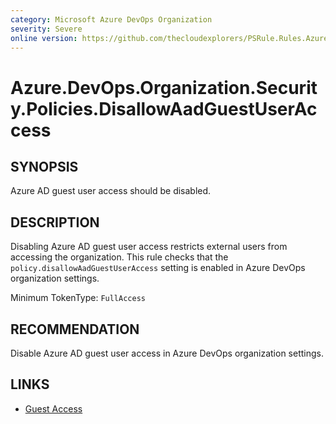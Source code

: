 ```yaml
---
category: Microsoft Azure DevOps Organization  
severity: Severe  
online version: https://github.com/thecloudexplorers/PSRule.Rules.AzureDevOps/tree/main/src/PSRule.Rules.AzureDevOps/en/Azure.DevOps.Organization.Security.Policies.DisallowAadGuestUserAccess.md  
---
```


# Azure.DevOps.Organization.Security.Policies.DisallowAadGuestUserAccess

## SYNOPSIS

Azure AD guest user access should be disabled.

## DESCRIPTION

Disabling Azure AD guest user access restricts external users from accessing the organization. This rule checks that the `policy.disallowAadGuestUserAccess` setting is enabled in Azure DevOps organization settings.

Minimum TokenType: `FullAccess`

## RECOMMENDATION

Disable Azure AD guest user access in Azure DevOps organization settings.

## LINKS

- [Guest Access](https://docs.microsoft.com/en-us/azure/active-directory/external-identities/what-is-b2b)
